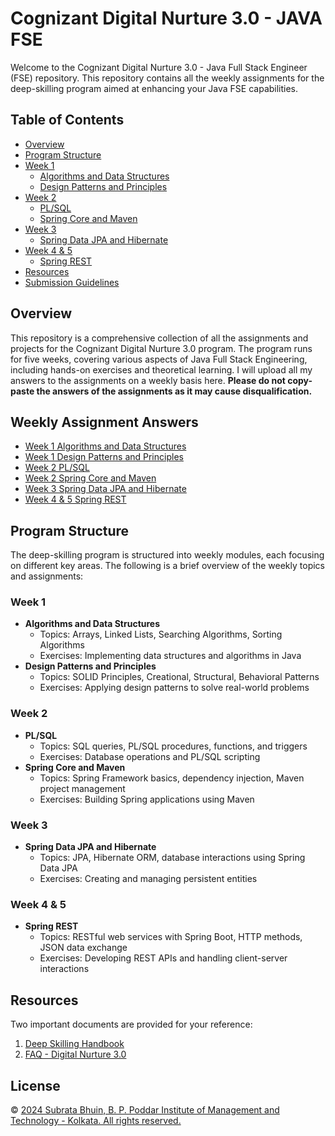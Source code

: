 # Cognizant Digital Nurture 3.0 - JAVA FSE

Welcome to the Cognizant Digital Nurture 3.0 - Java Full Stack Engineer (FSE) repository. This repository contains all the weekly assignments for the deep-skilling program aimed at enhancing your Java FSE capabilities.

## Table of Contents
- [Overview](#overview)
- [Program Structure](#program-structure)
- [Week 1](#week-1)
  - [Algorithms and Data Structures](https://github.com/Subrata2003/Cognizant-Digital-Nurtue-3.0-JAVA-FSE-/blob/main/All%20Assignemens%20Questions/Week%201_Algorthms_Data%20Structures.docx)
  - [Design Patterns and Principles](https://github.com/Subrata2003/Cognizant-Digital-Nurtue-3.0-JAVA-FSE-/blob/main/All%20Assignemens%20Questions/Week%201_Design%20Patterns%20and%20Principles.docx)
- [Week 2](#week-2)
  - [PL/SQL](https://github.com/Subrata2003/Cognizant-Digital-Nurtue-3.0-JAVA-FSE-/blob/main/All%20Assignemens%20Questions/Week%202_PLSQL.docx)
  - [Spring Core and Maven](https://github.com/Subrata2003/Cognizant-Digital-Nurtue-3.0-JAVA-FSE-/blob/main/All%20Assignemens%20Questions/Week%202_Spring%20Core_Maven.docx)
- [Week 3](#week-3)
  - [Spring Data JPA and Hibernate](https://github.com/Subrata2003/Cognizant-Digital-Nurtue-3.0-JAVA-FSE-/blob/main/All%20Assignemens%20Questions/Week%203_Spring%20Data%20JPA%20and%20Hibernate.docx)
- [Week 4 & 5](#week-4--5)
  - [Spring REST](https://github.com/Subrata2003/Cognizant-Digital-Nurtue-3.0-JAVA-FSE-/blob/main/All%20Assignemens%20Questions/Week%204%2C%205_Spring%20REST.docx)
- [Resources](#resources)
- [Submission Guidelines](#submission-guidelines)
  
## Overview
This repository is a comprehensive collection of all the assignments and projects for the Cognizant Digital Nurture 3.0 program. The program runs for five weeks, covering various aspects of Java Full Stack Engineering, including hands-on exercises and theoretical learning. 
I will upload all my answers to the assignments on a weekly basis here. **Please do not copy-paste the answers of the assignments as it may cause disqualification.**


## Weekly Assignment Answers
- [Week 1 Algorithms and Data Structures](Week_1_Algorithms_Data_Structures)
- [Week 1 Design Patterns and Principles](Week_1_Design_Patterns_and_Principles)
- [Week 2 PL/SQL](Week_2_PLSQL)
- [Week 2 Spring Core and Maven](Week_2_Spring_Core_Maven)
- [Week 3 Spring Data JPA and Hibernate](Week_3_Spring_Data_JPA_and_Hibernate)
- [Week 4 & 5 Spring REST](Week_4_5_Spring_REST)

## Program Structure
The deep-skilling program is structured into weekly modules, each focusing on different key areas. The following is a brief overview of the weekly topics and assignments:

### Week 1
- **Algorithms and Data Structures**
  - Topics: Arrays, Linked Lists, Searching Algorithms, Sorting Algorithms
  - Exercises: Implementing data structures and algorithms in Java
- **Design Patterns and Principles**
  - Topics: SOLID Principles, Creational, Structural, Behavioral Patterns
  - Exercises: Applying design patterns to solve real-world problems

### Week 2
- **PL/SQL**
  - Topics: SQL queries, PL/SQL procedures, functions, and triggers
  - Exercises: Database operations and PL/SQL scripting
- **Spring Core and Maven**
  - Topics: Spring Framework basics, dependency injection, Maven project management
  - Exercises: Building Spring applications using Maven

### Week 3
- **Spring Data JPA and Hibernate**
  - Topics: JPA, Hibernate ORM, database interactions using Spring Data JPA
  - Exercises: Creating and managing persistent entities

### Week 4 & 5
- **Spring REST**
  - Topics: RESTful web services with Spring Boot, HTTP methods, JSON data exchange
  - Exercises: Developing REST APIs and handling client-server interactions

## Resources
Two important documents are provided for your reference:
1. [Deep Skilling Handbook](https://github.com/Subrata2003/Cognizant-Digital-Nurtue-3.0-JAVA-FSE-/blob/main/DN%203.0%20Handbook%20and%20FAQS/DN3.0-Deepskilling-Handbook-Java-FSE.pdf)
2. [FAQ - Digital Nurture 3.0](https://github.com/Subrata2003/Cognizant-Digital-Nurtue-3.0-JAVA-FSE-/blob/main/DN%203.0%20Handbook%20and%20FAQS/FAQ%20-%20DN%203.0.pdf)

## License
© [2024 Subrata Bhuin, B. P. Poddar Institute of Management and Technology - Kolkata. All rights reserved.](https://github.com/Subrata2003/Cognizant-Digital-Nurtue-3.0-JAVA-FSE-/blob/c17029ce0b35e4da349fce52620a20ecca861ab1/LICENSE)
